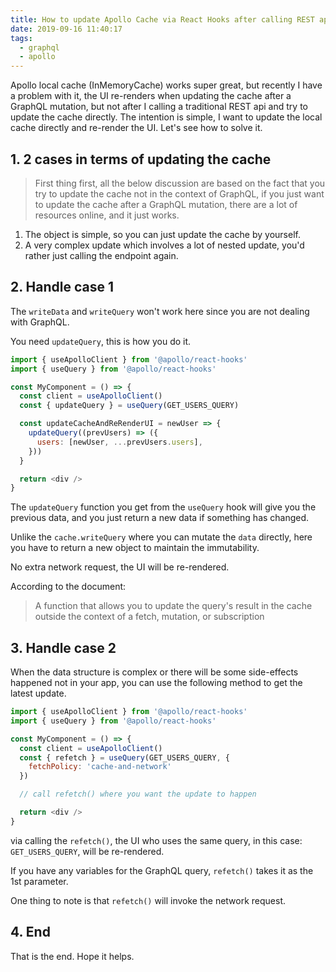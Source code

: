```yaml
---
title: How to update Apollo Cache via React Hooks after calling REST api
date: 2019-09-16 11:40:17
tags:
  - graphql
  - apollo
---
```


Apollo local cache (InMemoryCache) works super great, but recently I have a problem with it, the UI re-renders when updating the cache after a GraphQL mutation, but not after I calling a traditional REST api and try to update the cache directly. The intention is simple, I want to update the local cache directly and re-render the UI. Let's see how to solve it.

<!--more-->

## 1. 2 cases in terms of updating the cache

> First thing first, all the below discussion are based on the fact that you try to update the cache not in the context of GraphQL, if you just want to update the cache after a GraphQL mutation, there are a lot of resources online, and it just works.

1. The object is simple, so you can just update the cache by yourself.
2. A very complex update which involves a lot of nested update, you'd rather just calling the endpoint again.

## 2. Handle case 1

The `writeData` and `writeQuery` won't work here since you are not dealing with GraphQL.

You need `updateQuery`, this is how you do it.

```javascript
import { useApolloClient } from '@apollo/react-hooks'
import { useQuery } from '@apollo/react-hooks'

const MyComponent = () => {
  const client = useApolloClient()
  const { updateQuery } = useQuery(GET_USERS_QUERY)

  const updateCacheAndReRenderUI = newUser => {
    updateQuery((prevUsers) => ({
      users: [newUser, ...prevUsers.users],
    }))
  }

  return <div />
}
```

The `updateQuery` function you get from the  `useQuery` hook will give you the previous data, and you just return a new data if something has changed.

Unlike the `cache.writeQuery` where you can mutate the `data` directly, here you have to return a new object to maintain the immutability.

No extra network request, the UI will be re-rendered.

According to the document:

> A function that allows you to update the query's result in the cache outside the context of a fetch, mutation, or subscription

## 3. Handle case 2

When the data structure is complex or there will be some side-effects happened not in your app, you can use the following method to get the latest update.

```javascript
import { useApolloClient } from '@apollo/react-hooks'
import { useQuery } from '@apollo/react-hooks'

const MyComponent = () => {
  const client = useApolloClient()
  const { refetch } = useQuery(GET_USERS_QUERY, {
    fetchPolicy: 'cache-and-network'
  })

  // call refetch() where you want the update to happen

  return <div />
}
```

via calling the `refetch()`, the UI who uses the same query, in this case:  `GET_USERS_QUERY`, will be re-rendered.

If you have any variables for the GraphQL query, `refetch()` takes it as the 1st parameter.

One thing to note is that `refetch()` will invoke the network request.

## 4. End

That is the end. Hope it helps.
